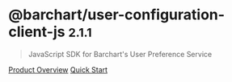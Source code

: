 # @barchart/user-configuration-client-js <small>2.1.1</small>

> JavaScript SDK for Barchart&#x27;s User Preference Service

[Product Overview](/content/product_overview)
[Quick Start](/content/quick_start)